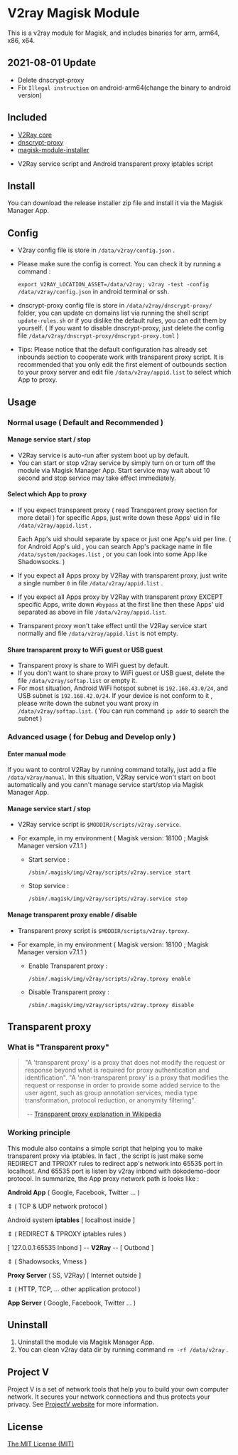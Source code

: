 # V2ray Magisk Module

This is a v2ray module for Magisk, and includes binaries for arm, arm64, x86, x64.

## 2021-08-01 Update

- Delete dnscrypt-proxy
- Fix `Illegal instruction` on android-arm64(change the binary to android version)


## Included

* [V2Ray core](<https://github.com/v2fly/v2ray-core>)
* [dnscrypt-proxy](<https://github.com/DNSCrypt/dnscrypt-proxy>)
* [magisk-module-installer](https://github.com/topjohnwu/magisk-module-installer)

- V2Ray service script and Android transparent proxy iptables script



## Install

You can download the release installer zip file and install it via the Magisk Manager App.



## Config

- V2ray config file is store in `/data/v2ray/config.json` .

- Please make sure the config is correct. You can check it by running a command :

   `export V2RAY_LOCATION_ASSET=/data/v2ray; v2ray -test -config /data/v2ray/config.json`  in android terminal or ssh.

- dnscrypt-proxy config file is store in `/data/v2ray/dnscrypt-proxy/` folder, you can update cn domains list via running the shell script `update-rules.sh` or if you dislike the default rules, you can edit them by yourself. ( If you want to disable dnscrypt-proxy, just delete the config file `/data/v2ray/dnscrypt-proxy/dnscrypt-proxy.toml` )

- Tips: Please notice that the default configuration has already set inbounds section to cooperate work with transparent proxy script. It is recommended that you only edit the first element of outbounds section to your proxy server and edit file `/data/v2ray/appid.list` to select which App to proxy.



## Usage

### Normal usage ( Default and Recommended )

#### Manage service start / stop

- V2Ray service is auto-run after system boot up by default.
- You can start or stop v2ray service by simply turn on or turn off the module via Magisk Manager App. Start service may wait about 10 second and stop service may take effect immediately.



#### Select which App to proxy

- If you expect transparent proxy ( read Transparent proxy section for more detail ) for specific Apps, just write down these Apps' uid in file `/data/v2ray/appid.list` . 

  Each App's uid should separate by space or just one App's uid per line. ( for Android App's uid , you can search App's package name in file `/data/system/packages.list` , or you can look into some App like Shadowsocks. )

- If you expect all Apps proxy by V2Ray with transparent proxy, just write a single number `0` in file `/data/v2ray/appid.list` .

- If you expect all Apps proxy by V2Ray with transparent proxy EXCEPT specific Apps, write down `#bypass` at the first line then these Apps' uid separated as above in file `/data/v2ray/appid.list`. 

- Transparent proxy won't take effect until the V2Ray service start normally and file `/data/v2ray/appid.list` is not empty.



#### Share transparent proxy to WiFi guest or USB guest

- Transparent proxy is share to WiFi guest by default.
- If you don't want to share proxy to WiFi guest or USB guest, delete the file `/data/v2ray/softap.list` or empty it.
- For most situation, Android WiFi hotspot subnet is `192.168.43.0/24`, and USB subnet is `192.168.42.0/24`. If your device is not conform to it , please write down the subnet you want proxy in `/data/v2ray/softap.list`. ( You can run command `ip addr` to search the subnet )



### Advanced usage ( for Debug and Develop only )

#### Enter manual mode

If you want to control V2Ray by running command totally, just add a file `/data/v2ray/manual`.  In this situation, V2Ray service won't start on boot automatically and you cann't manage service start/stop via Magisk Manager App. 



#### Manage service start / stop

- V2Ray service script is `$MODDIR/scripts/v2ray.service`.

- For example, in my environment ( Magisk version: 18100 ; Magisk Manager version v7.1.1 )

  - Start service : 

    `/sbin/.magisk/img/v2ray/scripts/v2ray.service start`

  - Stop service :

    `/sbin/.magisk/img/v2ray/scripts/v2ray.service stop`



#### Manage transparent proxy enable / disable

- Transparent proxy script is `$MODDIR/scripts/v2ray.tproxy`.

- For example, in my environment ( Magisk version: 18100 ; Magisk Manager version v7.1.1 )

  - Enable Transparent proxy : 

    `/sbin/.magisk/img/v2ray/scripts/v2ray.tproxy enable`

  - Disable Transparent proxy :

    `/sbin/.magisk/img/v2ray/scripts/v2ray.tproxy disable`



## Transparent proxy

### What is "Transparent proxy"

> "A 'transparent proxy' is a proxy that does not modify the request or response beyond what is required for proxy authentication and identification". "A 'non-transparent proxy' is a proxy that modifies the request or response in order to provide some added service to the user agent, such as group annotation services, media type transformation, protocol reduction, or anonymity filtering".
>
> ​                                -- [Transparent proxy explanation in Wikipedia](https://en.wikipedia.org/wiki/Proxy_server#Transparent_proxy)



### Working principle

This module also contains a simple script that helping you to make transparent proxy via iptables. In fact , the script is just make some REDIRECT and TPROXY rules to redirect app's network into 65535 port in localhost. And 65535 port is listen by v2ray inbond with dokodemo-door protocol. In summarize, the App proxy network path is looks like :



**Android App** ( Google, Facebook, Twitter ... )

  &vArr;  ( TCP & UDP network protocol )

Android system **iptables**      [ localhost inside ]

  &vArr;  ( REDIRECT & TPROXY iptables rules )

[ 127.0.0.1:65535 Inbond ] -- **V2Ray** -- [ Outbond ]

  &vArr;  ( Shadowsocks, Vmess )

**Proxy Server** ( SS, V2Ray)   [ Internet outside ]             

  &vArr; ( HTTP, TCP, ... other application protocol ) 

**App Server** ( Google, Facebook, Twitter ... )



## Uninstall

1. Uninstall the module via Magisk Manager App.
2. You can clean v2ray data dir by running command `rm -rf /data/v2ray` .



## Project V

Project V is a set of network tools that help you to build your own computer network. It secures your network connections and thus protects your privacy. See [ProjectV website](https://www.v2fly.org/) for more information.



## License

[The MIT License (MIT)](https://raw.githubusercontent.com/v2fly/v2ray-core/master/LICENSE)
